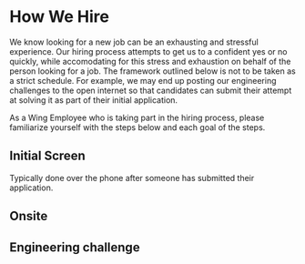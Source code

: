 # How We Hire
We know looking for a new job can be an exhausting and stressful experience. Our hiring process attempts to get us to a confident yes or no quickly, while accomodating for this stress and exhaustion on behalf of the person looking for a job. The framework outlined below is not to be taken as a strict schedule. For example, we may end up posting our engineering challenges to the open internet so that candidates can submit their attempt at solving it as part of their initial application. 

As a Wing Employee who is taking part in the hiring process, please familiarize yourself with the steps below and each goal of the steps. 

## Initial Screen
Typically done over the phone after someone has submitted their application. 

## Onsite

## Engineering challenge
